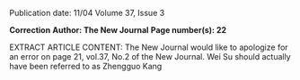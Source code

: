 Publication date: 11/04
Volume 37, Issue 3

**Correction**
**Author: The New Journal**
**Page number(s): 22**

EXTRACT ARTICLE CONTENT:
The New Journal would like to 
apologize for an error on page 
21, vol.37, No.2 of the New 
Journal. Wei Su should actually 
have been referred to as 
Zhengguo Kang